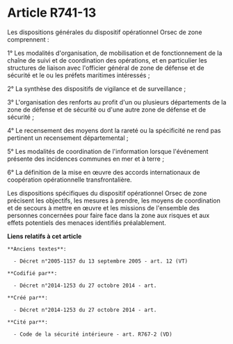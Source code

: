 # Article R741-13

Les dispositions générales du dispositif opérationnel Orsec de zone comprennent :

1° Les modalités d'organisation, de mobilisation et de fonctionnement de la chaîne de suivi et de coordination des
opérations, et en particulier les structures de liaison avec l'officier général de zone de défense et de sécurité et le ou
les préfets maritimes intéressés ;

2° La synthèse des dispositifs de vigilance et de surveillance ;

3° L'organisation des renforts au profit d'un ou plusieurs départements de la zone de défense et de sécurité ou d'une autre
zone de défense et de sécurité ;

4° Le recensement des moyens dont la rareté ou la spécificité ne rend pas pertinent un recensement départemental ;

5° Les modalités de coordination de l'information lorsque l'événement présente des incidences communes en mer et à terre ;

6° La définition de la mise en œuvre des accords internationaux de coopération opérationnelle transfrontalière.

Les dispositions spécifiques du dispositif opérationnel Orsec de zone précisent les objectifs, les mesures à prendre, les
moyens de coordination et de secours à mettre en œuvre et les missions de l'ensemble des personnes concernées pour faire face
dans la zone aux risques et aux effets potentiels des menaces identifiés préalablement.

**Liens relatifs à cet article**

	**Anciens textes**:

	  - Décret n°2005-1157 du 13 septembre 2005 - art. 12 (VT)

	**Codifié par**:

	  - Décret n°2014-1253 du 27 octobre 2014 - art.

	**Créé par**:

	  - Décret n°2014-1253 du 27 octobre 2014 - art.

	**Cité par**:

	  - Code de la sécurité intérieure - art. R767-2 (VD)
